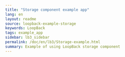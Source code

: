 ```yaml
---
title: "Storage component example app"
lang: en
layout: readme
source: loopback-example-storage
keywords: LoopBack
tags: example_app
sidebar: lb3_sidebar
permalink: /doc/en/lb3/Storage-example.html
summary: Example of using LoopBack storage component
---
```

